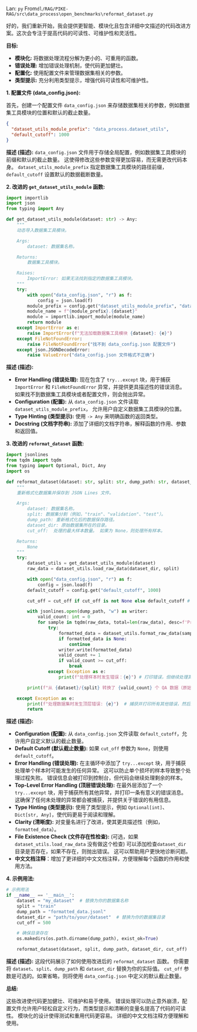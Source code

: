 Lan: `py` From`dl/RAG/PIKE-RAG/src\data_process\open_benchmarks\reformat_dataset.py`

好的，我们重新开始，我会提供更智能、模块化且包含详细中文描述的代码改进方案。这次会专注于提高代码的可读性、可维护性和灵活性。

**目标:**

*   **模块化:**  将数据处理流程分解为更小的、可重用的函数。
*   **错误处理:**  增加错误处理机制，使代码更加健壮。
*   **配置化:**  使用配置文件来管理数据集相关的参数。
*   **类型提示:** 充分利用类型提示，增强代码可读性和可维护性。

**1. 配置文件 (data_config.json):**

首先，创建一个配置文件 `data_config.json` 来存储数据集相关的参数，例如数据集工具模块的位置和默认的截止数量。

```json
{
  "dataset_utils_module_prefix": "data_process.dataset_utils",
  "default_cutoff": 1000
}
```

**描述 (描述):**  `data_config.json` 文件用于存储全局配置，例如数据集工具模块的前缀和默认的截止数量。 这使得修改这些参数变得更加容易，而无需更改代码本身。 `dataset_utils_module_prefix` 指定数据集工具模块的路径前缀， `default_cutoff` 设置默认的数据截断数量。

**2. 改进的 `get_dataset_utils_module` 函数:**

```python
import importlib
import json
from typing import Any

def get_dataset_utils_module(dataset: str) -> Any:
    """
    动态导入数据集工具模块。

    Args:
        dataset: 数据集名称。

    Returns:
        数据集工具模块。

    Raises:
        ImportError: 如果无法找到指定的数据集工具模块。
    """
    try:
        with open("data_config.json", "r") as f:
            config = json.load(f)
        module_prefix = config.get("dataset_utils_module_prefix", "data_process.dataset_utils")  # 从配置中获取，如果不存在则使用默认值
        module_name = f"{module_prefix}.{dataset}"
        module = importlib.import_module(module_name)
        return module
    except ImportError as e:
        raise ImportError(f"无法加载数据集工具模块 {dataset}: {e}")
    except FileNotFoundError:
        raise FileNotFoundError("找不到 data_config.json 配置文件")
    except json.JSONDecodeError:
        raise ValueError("data_config.json 文件格式不正确")
```

**描述 (描述):**

*   **Error Handling (错误处理):**  现在包含了 `try...except` 块，用于捕获 `ImportError` 和 `FileNotFoundError` 异常，并提供更具描述性的错误消息。 如果找不到数据集工具模块或者配置文件，则会抛出异常。
*   **Configuration (配置):**  从 `data_config.json` 文件读取 `dataset_utils_module_prefix`， 允许用户自定义数据集工具模块的位置。
*   **Type Hinting (类型提示):** 使用 `-> Any` 来明确函数的返回类型。
*   **Docstring (文档字符串):**  添加了详细的文档字符串，解释函数的作用、参数和返回值。

**3. 改进的 `reformat_dataset` 函数:**

```python
import jsonlines
from tqdm import tqdm
from typing import Optional, Dict, Any
import os

def reformat_dataset(dataset: str, split: str, dump_path: str, dataset_dir: str, cut_off: Optional[int] = None) -> None:
    """
    重新格式化数据集并保存到 JSON Lines 文件。

    Args:
        dataset: 数据集名称。
        split: 数据集分割（例如，"train"、"validation"、"test"）。
        dump_path: 重新格式化后的数据保存路径。
        dataset_dir: 原始数据集所在的目录。
        cut_off:  处理的最大样本数量。 如果为 None，则处理所有样本。

    Returns:
        None
    """
    try:
        dataset_utils = get_dataset_utils_module(dataset)
        raw_data = dataset_utils.load_raw_data(dataset_dir, split)

        with open("data_config.json", "r") as f:
            config = json.load(f)
        default_cutoff = config.get("default_cutoff", 1000)

        cut_off = cut_off if cut_off is not None else default_cutoff # 如果未提供 cut_off，则使用默认值

        with jsonlines.open(dump_path, "w") as writer:
            valid_count: int = 0
            for sample in tqdm(raw_data, total=len(raw_data), desc=f'Processing {dataset}/{split}'):
                try:
                    formatted_data = dataset_utils.format_raw_data(sample)
                    if formatted_data is None:
                        continue
                    writer.write(formatted_data)
                    valid_count += 1
                    if valid_count >= cut_off:
                        break
                except Exception as e:
                    print(f"处理样本时发生错误：{e}") # 打印错误，但继续处理其他样本

        print(f"从 {dataset}/{split} 转换了 {valid_count} 个 QA 数据（原始数据 {len(raw_data)} 个）")

    except Exception as e:
        print(f"处理数据集时发生顶层错误: {e}")  # 捕获并打印所有其他错误，然后退出. 更加友好的报错信息.
        return

```

**描述 (描述):**

*   **Configuration (配置):**  从 `data_config.json` 文件读取 `default_cutoff`，允许用户自定义默认的截止数量。
*   **Default Cutoff (默认截止数量):**  如果 `cut_off` 参数为 `None`，则使用 `default_cutoff`。
*   **Error Handling (错误处理):**  在主循环中添加了 `try...except` 块，用于捕获处理单个样本时可能发生的任何异常。 这可以防止单个损坏的样本导致整个处理过程失败。  错误信息会被打印到控制台，但代码会继续处理剩余的样本。
*   **Top-Level Error Handling (顶层错误处理):**  在最外层添加了一个 `try...except` 块，用于捕获所有其他异常，并打印一条有意义的错误消息。 这确保了任何未处理的异常都会被捕获，并提供关于错误的有用信息。
*   **Type Hinting (类型提示):** 使用了类型提示，例如 `Optional[int]`、`Dict[str, Any]`，使代码更易于阅读和理解。
*   **Clarity (清晰度):**  对变量名进行了改进，使其更具描述性（例如，`formatted_data`）。
*   **File Existence Check (文件存在性检查):** (可选，如果 `dataset_utils.load_raw_data`  没有做这个检查) 可以添加检查`dataset_dir` 目录是否存在，如果不存在，则抛出错误。 这可以帮助用户更快地诊断问题。
*   **中文文档注释**：增加了更详细的中文文档注释，方便理解每个函数的作用和使用方法。

**4. 示例用法:**

```python
# 示例用法
if __name__ == '__main__':
    dataset = "my_dataset"  # 替换为你的数据集名称
    split = "train"
    dump_path = "formatted_data.jsonl"
    dataset_dir = "path/to/your/dataset"  # 替换为你的数据集目录
    cut_off = 500

    # 确保目录存在
    os.makedirs(os.path.dirname(dump_path), exist_ok=True)

    reformat_dataset(dataset, split, dump_path, dataset_dir, cut_off)
```

**描述 (描述):**  这段代码展示了如何使用改进后的 `reformat_dataset` 函数。 你需要将 `dataset`、`split`、`dump_path` 和 `dataset_dir` 替换为你的实际值。  `cut_off` 参数是可选的。如果省略，则将使用 `data_config.json` 中定义的默认截止数量。

**总结:**

这些改进使代码更加健壮、可维护和易于使用。 错误处理可以防止意外崩溃，配置文件允许用户轻松自定义行为，而类型提示和清晰的变量名提高了代码的可读性。  模块化的设计使得测试和重用代码更容易。 详细的中文文档注释方便理解和使用。
